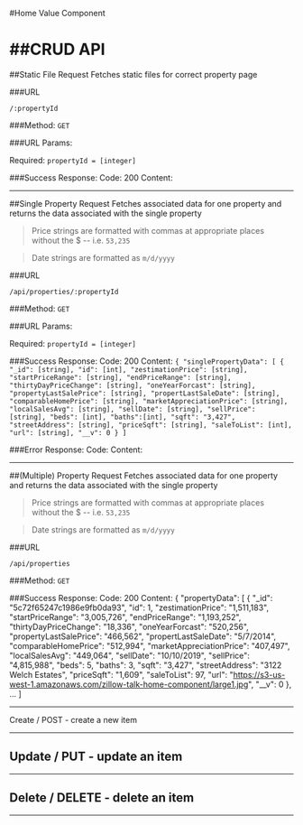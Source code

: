 #Home Value Component 


##CRUD API 
========

##Static File Request
Fetches static files for correct property page


###URL

`/:propertyId`

###Method: `GET`

###URL Params: 

  Required: 
    `propertyId = [integer]`

###Success Response: 
  Code: 200 
  Content: <html>

----------------------

##Single Property Request
Fetches associated data for one property and returns the data associated with the single property

> Price strings are formatted with commas at appropriate places without the $ -- i.e. `53,235`

> Date strings are formatted as `m/d/yyyy`

###URL

`/api/properties/:propertyId`

###Method: `GET`

###URL Params: 

  Required: 
    `propertyId = [integer]`

###Success Response: 
  Code: 200 
  Content: `{
    "singlePropertyData": [
        {
            "_id": [string],
            "id": [int],
            "zestimationPrice": [string],
            "startPriceRange": [string],
            "endPriceRange": [string],
            "thirtyDayPriceChange": [string],
            "oneYearForcast": [string],
            "propertyLastSalePrice": [string],
            "propertLastSaleDate": [string],
            "comparableHomePrice": [string],
            "marketAppreciationPrice": [string],
            "localSalesAvg": [string],
            "sellDate": [string],
            "sellPrice": [string],
            "beds": [int],
            "baths":[int],
            "sqft": "3,427",
            "streetAddress": [string],
            "priceSqft": [string],
            "saleToList": [int],
            "url": [string],
            "__v": 0
        }
      ]`

###Error Response:
  Code:
  Content: 

----------------------------

##(Multiple) Property Request
Fetches associated data for one property and returns the data associated with the single property

> Price strings are formatted with commas at appropriate places without the $ -- i.e. `53,235`

> Date strings are formatted as `m/d/yyyy`

###URL

`/api/properties`

###Method: `GET`

###Success Response: 
  Code: 200 
  Content:
{
    "propertyData": [
        {
            "_id": "5c72f65247c1986e9fb0da93",
            "id": 1,
            "zestimationPrice": "1,511,183",
            "startPriceRange": "3,005,726",
            "endPriceRange": "1,193,252",
            "thirtyDayPriceChange": "18,336",
            "oneYearForcast": "520,256",
            "propertyLastSalePrice": "466,562",
            "propertLastSaleDate": "5/7/2014",
            "comparableHomePrice": "512,994",
            "marketAppreciationPrice": "407,497",
            "localSalesAvg": "449,064",
            "sellDate": "10/10/2019",
            "sellPrice": "4,815,988",
            "beds": 5,
            "baths": 3,
            "sqft": "3,427",
            "streetAddress": "3122 Welch Estates",
            "priceSqft": "1,609",
            "saleToList": 97,
            "url": "https://s3-us-west-1.amazonaws.com/zillow-talk-home-component/large1.jpg",
            "__v": 0
        }, ...
    ]

----------------------------------


Create / POST - create a new item

---------------------------------



Update / PUT - update an item
-----------------------------
-----------------------------

Delete / DELETE - delete an item
-------------------------------
--------------------------------